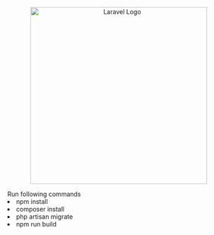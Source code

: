 <p align="center"><a href="https://laravel.com" target="_blank"><img src="https://raw.githubusercontent.com/laravel/art/master/logo-lockup/5%20SVG/2%20CMYK/1%20Full%20Color/laravel-logolockup-cmyk-red.svg" width="400" alt="Laravel Logo"></a></p>
Run following commands 
<li>npm install</li>
<li>composer install</li>
<li>php artisan migrate</li>
<li>npm run build</li>
